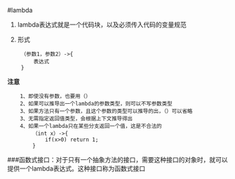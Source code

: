 #lambda
1. lambda表达式就是一个代码块，以及必须传入代码的变量规范
2. 形式

        （参数1，参数2）->{
            表达式
        }
**注意**

        1、即使没有参数，也要用（）
        2、如果可以推导出一个lambda的参数类型，则可以不写参数类型
        3、如果方法只有一个参数，且这个参数的类型可以推导的出，（）可以省略
        3、无需指定返回值类型，会根据上下文推导得出
        4、如果一个lambda只在某些分支返回一个值，这是不合法的
            （int x）->{
                if(x>0) return 1;
            }

###函数式接口：对于只有一个抽象方法的接口，需要这种接口的对象时，就可以提供一个lambda表达式。这种接口称为函数式接口